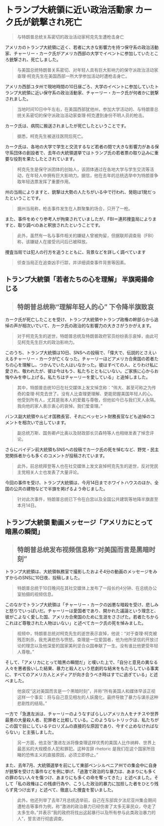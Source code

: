 # トランプ大統領に近い政治活動家 カーク氏が銃撃され死亡

> 与特朗普总统关系密切的政治活动家柯克先生遭枪击身亡

アメリカのトランプ大統領に近く、若者に大きな影響力を持つ保守系の政治活動家、チャーリー・カーク氏がアメリカ西部の大学でイベントに参加していたところ銃撃され、死亡しました。

> 与美国总统特朗普关系密切、对年轻人具有巨大影响力的保守派政治活动家查理·柯克先生在美国西部一所大学参加活动时遭枪击身亡。

アメリカ西部ユタ州で現地時間の10日昼ごろ、大学のイベントに参加していたトランプ大統領に近い保守系の政治活動家、チャーリー・カーク氏が何者かに銃撃されました。

> 当地时间10日中午左右，在美国西部犹他州，参加大学活动的、与特朗普总统关系密切的保守派政治活动家查理·柯克遭到身份不明人员的枪击。

カーク氏は、病院に搬送されましたが死亡したということです。

> 据悉，柯克先生被送往医院后死亡。

カーク氏は、各地の大学で学生と交流するなど若者の間で大きな影響力がある保守系団体の創設者で、去年の大統領選挙ではトランプ氏の若者票の取り込みに重要な役割を果たしたとされています。

> 柯克先生是保守派团体的创始人，该团体通过在各地大学与学生交流等活动，在年轻人中拥有巨大影响力。据信，他在去年的总统选举中为特朗普争取年轻选票发挥了重要作用。

州の当局によりますと、銃撃は大勢の人たちがいる中で行われ、発砲は1発だったということです。

> 据州当局称，枪击事件发生在人群聚集的场合，只开了一枪。

また、事件をめぐり参考人が拘束されていましたが、FBI＝連邦捜査局によりますと、取り調べのあと釈放されたということです。

> 此外，虽然有一名与事件相关的嫌疑人曾被拘留，但据联邦调查局（FBI）称，该嫌疑人在接受讯问后已被释放。

捜査当局では犯人の行方を追うとともに、背景などを詳しく調べています

> 侦查当局正在追查凶手行踪，并详细调查事件背景等因素。

## トランプ大統領「若者たちの心を理解」 半旗掲揚命じる

> ## 特朗普总统称“理解年轻人的心” 下令降半旗致哀

カーク氏が死亡したことを受け、トランプ大統領やトランプ政権の幹部らから追悼の声が相次いでいて、カーク氏の政治的な影響力の大きさがうかがえます。

> 对于柯克先生的逝世，特朗普总统及特朗普政府官员纷纷表示哀悼，由此可见柯克先生巨大的政治影响力。

このうち、トランプ大統領は10日、SNSへの投稿で、「偉大で、伝説的とさえいえるチャーリー・カークが亡くなった。チャーリーほどアメリカ合衆国の若者たちの心を理解し、つかんでいた人はいなかった。彼はすべての人、とりわけ私に愛され、敬われたが、彼は今はもう、私たちとともにいない。ご家族に心からお悔やみを申し上げる。私たちはチャーリーを愛している」と追悼しました。

> 其中，特朗普总统10日在社交媒体上发文悼念称：“伟大、甚至可称之为传奇的查理·柯克去世了。没有人比查理更理解、更能把握美国年轻人的心。他受到所有人，尤其是我本人的爱戴与尊敬，但他如今已与我们天人永隔。我向他的家人表示衷心的哀悼。我们爱查理。”

バンス副大統領やルビオ国務長官、それにベッセント財務長官なども追悼のコメントを相次いで出しています。

> 副总统万斯、国务卿卢比奥以及财政部长贝森特等人也相继发表了悼念评论。

さらにバイデン前大統領もSNSへの投稿でカーク氏の死を悼むなど、野党・民主党関係者からも多くのコメントが投稿されています。

> 此外，前总统拜登等人也在社交媒体上发文哀悼柯克先生的逝世，反对党民主党相关人士也发表了大量评论。

今回の事件を受け、トランプ大統領は、今月14日までホワイトハウスのほか、全国の公共の建物などで半旗を掲げるよう命じました。

> 针对此次事件，特朗普总统已下令在白宫以及全国公共建筑等地降半旗直至本月14日。

## トランプ大統領 動画メッセージ「アメリカにとって暗黒の瞬間」

> ## 特朗普总统发布视频信息称“对美国而言是黑暗时刻”

トランプ大統領は、大統領執務室で撮影したおよそ4分の動画のメッセージをみずからのSNSに10日夜、投稿しました。

> 特朗普总统于10日晚间在其社交媒体上发布了一段长约4分钟、在总统办公室拍摄的视频信息。

このなかでトランプ大統領は「チャーリー・カークの凶悪な暗殺を受け、悲しみと怒りでいっぱいだ。チャーリーは愛国者であり、開かれた議論という理念と、彼がこよなく愛した国、アメリカ合衆国のために生涯をささげた。若者たちからこれほど尊敬された人物はいない」と述べてカーク氏の死を悼みました。

> 视频中，特朗普总统对柯克先生的逝世表示哀悼，他说：“对于查理·柯克被残忍刺杀，我充满悲伤与愤怒。查理是一位爱国者，他为他所坚信的开放讨论的理念以及他深爱的国家美利坚合众国奉献了一生。没有谁比他更受年轻人尊敬。”

そして、「アメリカにとって暗黒の瞬間だ」と嘆いた上で、「自分と意見の異なる人々を悪者扱いした結果、暴力と殺人という悲劇的な結末をもたらしている事実に、すべてのアメリカ人とメディアが向き合うべき時はすでに過ぎている」と述べました。

> 他哀叹“这对美国而言是一个黑暗时刻”，并称“所有美国人和媒体早该正视这样一个事实：将与自己意见相左的人妖魔化，最终导致了暴力与谋杀这种悲剧性的结局。”

一方で「急進左派は、チャーリーのようなすばらしいアメリカ人をナチスや世界最悪の大量殺人者、犯罪者と比較している。このようなレトリックは、私たちがこの国で目にしているテロリズムの直接的な原因であり、今すぐ止めなければならない」と主張しました。

> 另一方面，他主张“激进左派将像查理这样优秀的美国人比作纳粹、世界上最恶劣的大规模杀人犯和罪犯。这种言辞 rhetoric 是我们在这个国家所目睹的恐怖主义的直接原因，必须立即停止。”

また、去年7月、大統領選挙を前にして東部ペンシルベニア州での集会中に自身が銃撃を受けた事件などを例に挙げ、「過激で政治的な暴力は、あまりにも多くの罪のない人々を傷つけ、あまりにも多くの命を奪ってきた」と述べました。そして「私の政権はこの残虐行為や、こうした政治的暴力に加担した者をひとり残らず見つけ出す」と述べて、徹底した捜査を誓いました。

> 此外，他还列举了去年7月总统选举前，自己在东部宾夕法尼亚州集会期间遭枪击等事件为例，称“激进的政治暴力已经伤害了太多无辜民众，夺走了太多生命。”并表示“我的政府将找出这起暴行以及所有参与此类政治暴力的人”，誓言进行彻底调查。